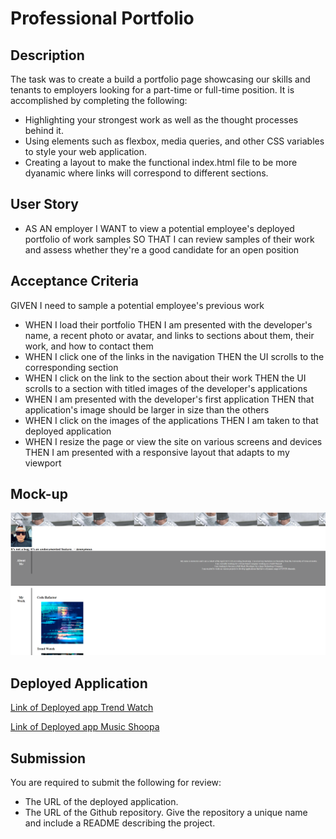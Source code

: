 # Professional Portfolio

## Description

The task was to create a build a portfolio page showcasing our skills and tenants to employers looking for a part-time or full-time position. It is accomplished by completing the following:

* Highlighting your strongest work as well as the thought processes behind it.
* Using elements such as flexbox, media queries, and other CSS variables to style your web application.
* Creating a layout to make the functional index.html file to be more dyanamic where links will correspond to different sections. 


## User Story

* AS AN employer
I WANT to view a potential employee's deployed portfolio of work samples SO THAT I can review samples of their work and assess whether they're a good candidate for an open position

## Acceptance Criteria

GIVEN I need to sample a potential employee's previous work
* WHEN I load their portfolio
THEN I am presented with the developer's name, a recent photo or avatar, and links to sections about them, their work, and how to contact them
* WHEN I click one of the links in the navigation
THEN the UI scrolls to the corresponding section
* WHEN I click on the link to the section about their work
THEN the UI scrolls to a section with titled images of the developer's applications
* WHEN I am presented with the developer's first application
THEN that application's image should be larger in size than the others
* WHEN I click on the images of the applications
THEN I am taken to that deployed application
* WHEN I resize the page or view the site on various screens and devices
THEN I am presented with a responsive layout that adapts to my viewport

## Mock-up

![My image](./assets/images/Screenshot%202023-06-06%20202937.png)

## Deployed Application

[Link of Deployed app Trend Watch ](https://anud22.github.io/TrendWatch/)

[Link of Deployed app Music Shoopa ](https://github.com/jrsr5599/Project-2)


## Submission

You are required to submit the following for review:

* The URL of the deployed application.
* The URL of the Github repository. Give the repository a unique name and include a README describing the project.
